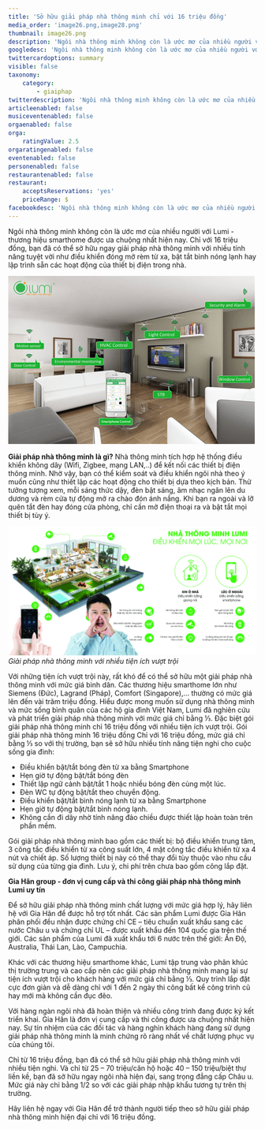 ```yaml
---
title: 'Sở hữu giải pháp nhà thông minh chỉ với 16 triệu đồng'
media_order: 'image26.png,image28.png'
thumbnail: image26.png
description: 'Ngôi nhà thông minh không còn là ước mơ của nhiều người với Lumi - thương hiệu smarthome được ưa chuộng nhất hiện nay. Chỉ với 16 triệu đồng, bạn đã có thể sở hữu ngay giải pháp nhà thông minh với nhiều tính năng tuyệt vời như điều khiển đóng mở rèm từ xa, bật tắt bình nóng lạnh hay lập trình sẵn các hoạt động của thiết bị điện trong nhà.'
googledesc: 'Ngôi nhà thông minh không còn là ước mơ của nhiều người với Lumi - thương hiệu smarthome được ưa chuộng nhất hiện nay. Chỉ với 16 triệu đồng, bạn đã có thể sở hữu ngay giải pháp nhà thông minh với nhiều tính năng tuyệt vời như điều khiển đóng mở rèm từ xa, bật tắt bình nóng lạnh hay lập trình sẵn các hoạt động của thiết bị điện trong nhà.'
twittercardoptions: summary
visible: false
taxonomy:
    category:
        - giaiphap
twitterdescription: 'Ngôi nhà thông minh không còn là ước mơ của nhiều người với Lumi - thương hiệu smarthome được ưa chuộng nhất hiện nay. Chỉ với 16 triệu đồng, bạn đã có thể sở hữu ngay giải pháp nhà thông minh với nhiều tính năng tuyệt vời như điều khiển đóng mở rèm từ xa, bật tắt bình nóng lạnh hay lập trình sẵn các hoạt động của thiết bị điện trong nhà.'
articleenabled: false
musiceventenabled: false
orgaenabled: false
orga:
    ratingValue: 2.5
orgaratingenabled: false
eventenabled: false
personenabled: false
restaurantenabled: false
restaurant:
    acceptsReservations: 'yes'
    priceRange: $
facebookdesc: 'Ngôi nhà thông minh không còn là ước mơ của nhiều người với Lumi - thương hiệu smarthome được ưa chuộng nhất hiện nay. Chỉ với 16 triệu đồng, bạn đã có thể sở hữu ngay giải pháp nhà thông minh với nhiều tính năng tuyệt vời như điều khiển đóng mở rèm từ xa, bật tắt bình nóng lạnh hay lập trình sẵn các hoạt động của thiết bị điện trong nhà.'
---
```


Ngôi nhà thông minh không còn là ước mơ của nhiều người với Lumi - thương hiệu smarthome được ưa chuộng nhất hiện nay. Chỉ với 16 triệu đồng, bạn đã có thể sở hữu ngay giải pháp nhà thông minh với nhiều tính năng tuyệt vời như điều khiển đóng mở rèm từ xa, bật tắt bình nóng lạnh hay lập trình sẵn các hoạt động của thiết bị điện trong nhà.

![](image26.png)

**Giải pháp nhà thông minh là gì?**
Nhà thông minh tích hợp hệ thống điều khiển không dây (Wifi, Zigbee, mạng LAN,..) để kết nối các thiết bị điện thông minh. Nhờ vậy, bạn có thể kiểm soát và điều khiển ngôi nhà theo ý muốn cũng như thiết lập các hoạt động cho thiết bị dựa theo kịch bản. 
Thử tưởng tượng xem, mỗi sáng thức dậy, đèn bật sáng, âm nhạc ngân lên du dương và rèm cửa tự động mở ra chào đón ánh nắng. Khi bạn ra ngoài và lỡ quên tắt đèn hay đóng cửa phòng, chỉ cần mở điện thoại ra và bật tắt mọi thiết bị tùy ý.

![](image28.png)
_Giải pháp nhà thông minh với nhiều tiện ích vượt trội_

Với những tiện ích vượt trội này, rất khó để có thể sở hữu một giải pháp nhà thông minh với mức giá bình dân. Các thương hiệu smarthome lớn như Siemens (Đức), Lagrand (Pháp), Comfort (Singapore),… thường có mức giá lên đến vài trăm triệu đồng. 
Hiểu được mong muốn sử dụng nhà thông minh và mức sống bình quân của các hộ gia đình Việt Nam, Lumi đã nghiên cứu và phát triển giải pháp nhà thông minh với mức giá chỉ bằng ⅓. Đặc biệt gói giải pháp nhà thông minh chỉ 16 triệu đồng với nhiều tiện ích vượt trội. 
Gói giải pháp nhà thông minh 16 triệu đồng
Chỉ với 16 triệu đồng, mức giá chỉ bằng ⅓ so với thị trường, bạn sẽ sở hữu nhiều tính năng tiện nghi cho cuộc sống gia đình: 
* Điều khiển bật/tắt bóng đèn từ xa bằng Smartphone
* Hẹn giờ tự động bật/tắt bóng đèn
* Thiết lập ngữ cảnh bật/tắt 1 hoặc nhiều bóng đèn cùng một lúc.
* Đèn WC tự động bật/tắt theo chuyển động.
* Điều khiển bật/tắt bình nóng lạnh từ xa bằng Smartphone
* Hẹn giờ tự động bật/tắt bình nóng lạnh.
* Không cần đi dây nhờ tính năng đảo chiều được thiết lập hoàn toàn trên phần mềm.


Gói giải pháp nhà thông minh bao gồm các thiết bị: bộ điều khiển trung tâm, 3 công tắc điều khiển từ xa công suất lớn, 4 mặt công tắc điều khiển từ xa 4 nút và chiết áp. Số lượng thiết bị này có thể thay đổi tùy thuộc vào nhu cầu sử dụng của từng gia đình. Lưu ý, chi phí trên chưa bao gồm công lắp đặt. 

**Gia Hân group - đơn vị cung cấp và thi công giải pháp nhà thông minh Lumi uy tín**

Để sở hữu giải pháp nhà thông minh chất lượng với mức giá hợp lý, hãy liên hệ với Gia Hân để được hỗ trợ tốt nhất.
Các sản phẩm Lumi được Gia Hân phân phối đều nhận được chứng chỉ CE – tiêu chuẩn xuất khẩu sang các nước Châu  u và chứng chỉ UL – được xuất khẩu đến 104 quốc gia trên thế giới. Các sản phẩm của Lumi đã xuất khẩu tới 6 nước trên thế giới: Ấn Độ, Australia, Thái Lan, Lào, Campuchia.

Khác với các thương hiệu smarthome khác, Lumi tập trung vào phân khúc thị trường trung và cao cấp nên các giải pháp nhà thông minh mang lại sự tiện ích vượt trội cho khách hàng với mức giá chỉ bằng ⅓. Quy trình lắp đặt cực đơn giản và dễ dàng chỉ với 1 đến 2 ngày thi công bất kể công trình cũ hay mới mà không cần đục đẽo.

Với hàng ngàn ngôi nhà đã hoàn thiện và nhiều công trình đang được ký kết triển khai. Gia Hân là đơn vị cung cấp và thi công được ưa chuộng nhất hiện nay. Sự tín nhiệm của các đối tác và hàng nghìn khách hàng đang sử dụng giải pháp nhà thông minh là minh chứng rõ ràng nhất về chất lượng phục vụ của chúng tôi.

Chỉ từ 16 triệu đồng, bạn đã có thể sở hữu giải pháp nhà thông minh với nhiều tiện nghi. Và chỉ từ 25 – 70 triệu/căn hộ hoặc 40 – 150 triệu/biệt thự liền kề, bạn đã sở hữu ngay ngôi nhà hiện đại, sang trọng đẳng cấp Châu  u. Mức giá này chỉ bằng 1/2 so với các giải pháp nhập khẩu tương tự trên thị trường.

Hãy liên hệ ngay với Gia Hân để trở thành người tiếp theo sở hữu giải pháp nhà thông minh hiện đại chỉ với 16 triệu đồng.

